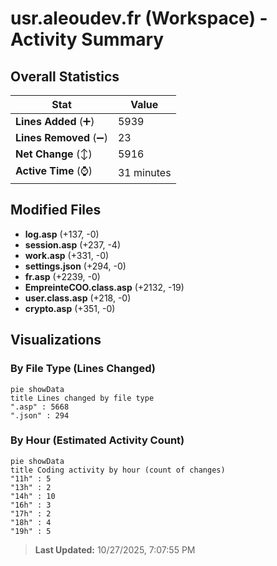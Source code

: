 # usr.aleoudev.fr (Workspace) - Activity Summary 

## Overall Statistics

| Stat                   | Value                                                             |
| ---------------------- | ----------------------------------------------------------------- |
| **Lines Added** (➕)   | 5939                                          |
| **Lines Removed** (➖) | 23                                        |
| **Net Change** (↕)    | 5916                |
| **Active Time** (⌚)   | 31 minutes |


## Modified Files
- **log.asp** (+137, -0)
- **session.asp** (+237, -4)
- **work.asp** (+331, -0)
- **settings.json** (+294, -0)
- **fr.asp** (+2239, -0)
- **EmpreinteCOO.class.asp** (+2132, -19)
- **user.class.asp** (+218, -0)
- **crypto.asp** (+351, -0)

## Visualizations

### By File Type (Lines Changed)

```mermaid
pie showData
title Lines changed by file type
".asp" : 5668
".json" : 294
```

### By Hour (Estimated Activity Count)

```mermaid
pie showData
title Coding activity by hour (count of changes)
"11h" : 5
"13h" : 2
"14h" : 10
"16h" : 3
"17h" : 2
"18h" : 4
"19h" : 5
```


> **Last Updated:** 10/27/2025, 7:07:55 PM